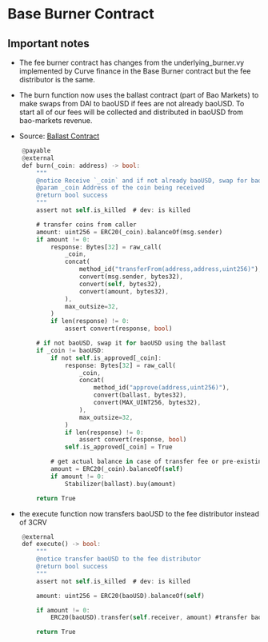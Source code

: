 # Base Burner Contract

## Important notes

- The fee burner contract has changes from the underlying_burner.vy implemented by Curve finance in the Base Burner contract but the fee distributor is the same. 

- The burn function now uses the ballast contract (part of Bao Markets) to make swaps from DAI to baoUSD if fees are not already baoUSD. To start all of our fees will be collected and distributed in baoUSD from bao-markets revenue.

- Source: [Ballast Contract](https://github.com/baofinance/bao-markets-contracts/blob/master/contracts/InverseFinance/Stabilizer.sol)

```rust
    @payable
    @external
    def burn(_coin: address) -> bool:
        """
        @notice Receive `_coin` and if not already baoUSD, swap for baoUSD using ballast
        @param _coin Address of the coin being received
        @return bool success
        """
        assert not self.is_killed  # dev: is killed

        # transfer coins from caller
        amount: uint256 = ERC20(_coin).balanceOf(msg.sender)
        if amount != 0:
            response: Bytes[32] = raw_call(
                _coin,
                concat(
                    method_id("transferFrom(address,address,uint256)"),
                    convert(msg.sender, bytes32),
                    convert(self, bytes32),
                    convert(amount, bytes32),
                ),
                max_outsize=32,
            )
            if len(response) != 0:
                assert convert(response, bool)

        # if not baoUSD, swap it for baoUSD using the ballast
        if _coin != baoUSD:
            if not self.is_approved[_coin]:
                response: Bytes[32] = raw_call(
                    _coin,
                    concat(
                        method_id("approve(address,uint256)"),
                        convert(ballast, bytes32),
                        convert(MAX_UINT256, bytes32),
                    ),
                    max_outsize=32,
                )
                if len(response) != 0:
                    assert convert(response, bool)
                self.is_approved[_coin] = True

            # get actual balance in case of transfer fee or pre-existing balance
            amount = ERC20(_coin).balanceOf(self)
            if amount != 0:
                Stabilizer(ballast).buy(amount)

        return True
```

- the execute function now transfers baoUSD to the fee distributor instead of 3CRV

```rust
    @external
    def execute() -> bool:
        """
        @notice transfer baoUSD to the fee distributor
        @return bool success
        """
        assert not self.is_killed  # dev: is killed

        amount: uint256 = ERC20(baoUSD).balanceOf(self)

        if amount != 0:
            ERC20(baoUSD).transfer(self.receiver, amount) #transfer baoUSD to fee distributor

        return True
```